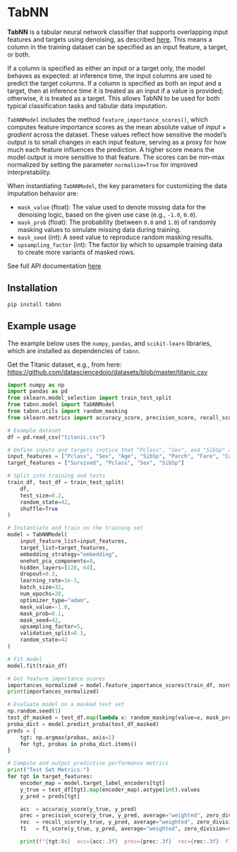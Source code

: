 # TabNN

**TabNN** is a tabular neural network classifier that supports overlapping input features and targets using denoising, as described [here](https://medium.com/data-science/dawn-of-the-denoisers-multi-output-ml-models-for-tabular-data-imputation-317711d7a193). This means a column in the training dataset can be specified as an input feature, a target, or both.  

If a column is specified as either an input or a target only, the model behaves as expected: at inference time, the input columns are used to predict the target columns. If a column is specified as both an input and a target, then at inference time it is treated as an input if a value is provided; otherwise, it is treated as a target. This allows TabNN to be used for both typical classification tasks and tabular data imputation.

`TabNNModel` includes the method `feature_importance_scores()`, which computes feature importance scores as the mean absolute value of *input × gradient* across the dataset. These values reflect how sensitive the model’s output is to small changes in each input feature, serving as a proxy for how much each feature influences the prediction. A higher score means the model output is more sensitive to that feature. The scores can be min–max normalized by setting the parameter `normalize=True` for improved interpretability.

When instantiating `TabNNModel`, the key parameters for customizing the data imputation behavior are:

- `mask_value` (float): The value used to denote missing data for the denoising logic, based on the given use case (e.g., `-1.0`, `0.0`).
- `mask_prob` (float): The probability (between `0.0` and `1.0`) of randomly masking values to simulate missing data during training.
- `mask_seed` (int): A seed value to reproduce random masking results.
- `upsampling_factor` (int): The factor by which to upsample training data to create more variants of masked rows.

See full API documentation [here](https://github.com/ckstash/tabnn/blob/main/API.md)

## Installation

`pip install tabnn`

## Example usage

The example below uses the `numpy`, `pandas`, and `scikit-learn` libraries, which are installed as dependencies of `tabnn`.

Get the Titanic dataset, e.g., from here: https://github.com/datasciencedojo/datasets/blob/master/titanic.csv

```Python
import numpy as np
import pandas as pd
from sklearn.model_selection import train_test_split
from tabnn.model import TabNNModel
from tabnn.utils import random_masking
from sklearn.metrics import accuracy_score, precision_score, recall_score, f1_score

# Example dataset
df = pd.read_csv("titanic.csv")

# Define inputs and targets (notice that "Pclass", "Sex", and "SibSp" appear in both lists)
input_features = ["Pclass", "Sex", "Age", "SibSp", "Parch", "Fare", "Cabin", "Embarked"]
target_features = ["Survived", "Pclass", "Sex", "SibSp"]

# Split into training and tests
train_df, test_df = train_test_split(
    df,
    test_size=0.2,
    random_state=42,
    shuffle=True
)

# Instantiate and train on the training set
model = TabNNModel(
    input_feature_list=input_features,
    target_list=target_features,
    embedding_strategy="embedding",
    onehot_pca_components=8,
    hidden_layers=[128, 64],
    dropout=0.3,
    learning_rate=1e-3,
    batch_size=32,
    num_epochs=20,
    optimizer_type="adam",
    mask_value=-1.0,
    mask_prob=0.1,
    mask_seed=42,
    upsampling_factor=5,
    validation_split=0.1,
    random_state=42
)

# Fit model
model.fit(train_df)

# Get feature importance scores
importances_normalized = model.feature_importance_scores(train_df, normalize=True)
print(importances_normalized)

# Evaluate model on a masked test set
np.random.seed(1)
test_df_masked = test_df.map(lambda x: random_masking(value=x, mask_prob=0.5))
proba_dict = model.predict_proba(test_df_masked)
preds = {
    tgt: np.argmax(probas, axis=1)
    for tgt, probas in proba_dict.items()
}

# Compute and output predictive performance metrics
print("Test Set Metrics:")
for tgt in target_features:
    encoder_map = model.target_label_encoders[tgt]
    y_true = test_df[tgt].map(encoder_map).astype(int).values
    y_pred = preds[tgt]

    acc  = accuracy_score(y_true, y_pred)
    prec = precision_score(y_true, y_pred, average="weighted", zero_division=0)
    rec  = recall_score(y_true, y_pred, average="weighted", zero_division=0)
    f1   = f1_score(y_true, y_pred, average="weighted", zero_division=0)

    print(f"{tgt:8s}  acc={acc:.3f}  prec={prec:.3f}  rec={rec:.3f}  f1={f1:.3f}")
```
